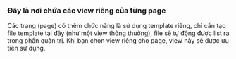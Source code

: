 ### Đây là nơi chứa các view riêng của từng page

Các trang (page) có thêm chức năng là sử dụng template riêng, chỉ cần tạo file template tại đây (như một view thông thường), file sẽ tự động được list ra trong phần quản trị. Khi bạn chọn view riêng cho page, view này sẽ được ưu tiên sử dụng.
